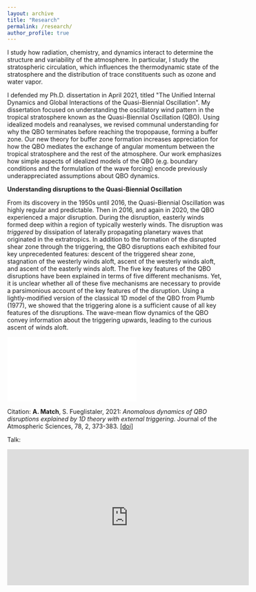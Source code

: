 ```yaml
---
layout: archive
title: "Research"
permalink: /research/
author_profile: true
---
```


I study how radiation, chemistry, and dynamics interact to determine the structure and variability of the atmosphere. In particular, I study the stratospheric circulation, which influences the thermodynamic state of the stratosphere and the distribution of trace constituents such as ozone and water vapor. 

I defended my Ph.D. dissertation in April 2021, titled "The Unified Internal Dynamics and Global Interactions of the Quasi-Biennial Oscillation". My dissertation focused on understanding the oscillatory wind pattern in the tropical stratosphere known as the Quasi-Biennial Oscillation (QBO). Using idealized models and reanalyses, we revised communal understanding for why the QBO terminates before reaching the tropopause, forming a buffer zone. Our new theory for buffer zone formation increases appreciation for how the QBO mediates the exchange of angular momentum between the tropical stratosphere and the rest of the atmosphere. Our work emphasizes how simple aspects of idealized models of the QBO (e.g. boundary conditions and the formulation of the wave forcing) encode previously underappreciated assumptions about QBO dynamics.






**Understanding disruptions to the Quasi-Biennial Oscillation**

From its discovery in the 1950s until 2016, the Quasi-Biennial Oscillation was highly regular and predictable. Then in 2016, and again in 2020, the QBO experienced a major disruption. During the disruption, easterly winds formed deep within a region of typically westerly winds. The disruption was *triggered* by dissipation of laterally propagating planetary waves that originated in the extratropics. In addition to the formation of the disrupted shear zone through the triggering, the QBO disruptions each exhibited four key unprecedented features: descent of the triggered shear zone, stagnation of the westerly winds aloft, ascent of the westerly winds aloft, and ascent of the easterly winds aloft. The five key features of the QBO disruptions have been explained in terms of five different mechanisms. Yet, it is unclear whether all of these five mechanisms are necessary to provide a parsimonious account of the key features of the disruption. Using a lightly-modified version of the classical 1D model of the QBO from Plumb (1977), we showed that the triggering alone is a sufficient cause of all key features of the disruptions. The wave-mean flow dynamics of the QBO convey information about the triggering upwards, leading to the curious ascent of winds aloft. 

![Heuristic QBO disruption](Figure6.pdf)

Citation: **A. Match**, S. Fueglistaler, 2021: *Anomalous dynamics of QBO disruptions explained by 1D theory with external triggering*. Journal of the Atmospheric Sciences, 78, 2, 373-383. [[doi]](https://journals.ametsoc.org/view/journals/atsc/78/2/jas-d-20-0172.1.xml?tab_body=abstract-display)

Talk:

<iframe width="560" height="315" src="https://www.youtube.com/embed/kwhydxxBtnM" title="YouTube video player" frameborder="0" allow="accelerometer; autoplay; clipboard-write; encrypted-media; gyroscope; picture-in-picture" allowfullscreen></iframe>




